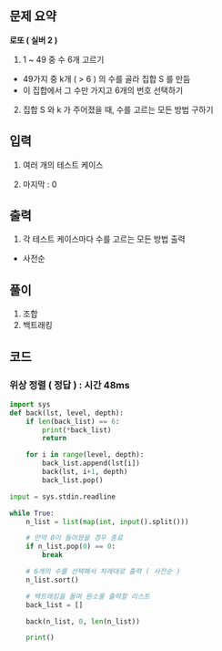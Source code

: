 ## 문제 요약

**로또 ( 실버 2 )**
1. 1 ~ 49 중 수 6개 고르기
- 49가지 중 k개 ( > 6 ) 의 수를 골라 집합 S 를 만듬
- 이 집합에서 그 수만 가지고 6개의 번호 선택하기

2. 집합 S 와 k 가 주어졌을 때, 수를 고르는 모든 방법 구하기



## 입력
1. 여러 개의 테스트 케이스

2. 마지막 : 0


## 출력
1. 각 테스트 케이스마다 수를 고르는 모든 방법 출력
- 사전순

## 풀이
1. 조합
2. 백트래킹

## 코드

### 위상 정렬 ( 정답 ) : 시간 48ms

```python
import sys
def back(lst, level, depth):
    if len(back_list) == 6:
        print(*back_list)
        return

    for i in range(level, depth):
        back_list.append(lst[i])
        back(lst, i+1, depth)
        back_list.pop()

input = sys.stdin.readline

while True:
    n_list = list(map(int, input().split()))

    # 만약 0이 들어왔을 경우 종료
    if n_list.pop(0) == 0:
        break

    # 6개의 수를 선택해서 차례대로 출력 ( 사전순 )
    n_list.sort()

    # 백트래킹을 돌며 원소를 출력할 리스트
    back_list = []

    back(n_list, 0, len(n_list))

    print()
```